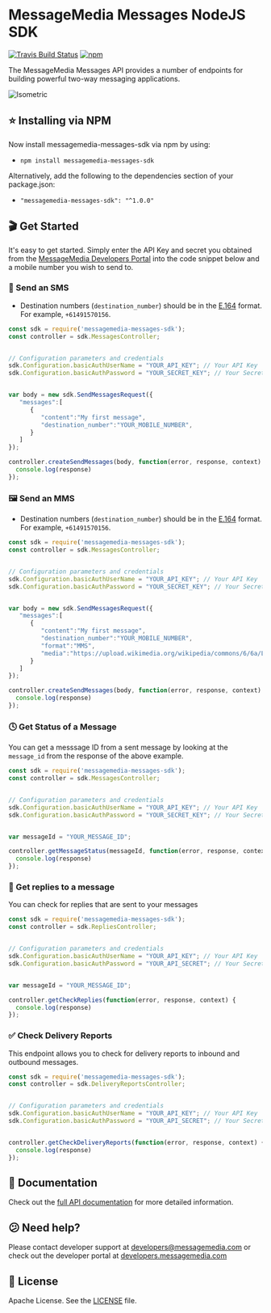 # MessageMedia Messages NodeJS SDK
[![Travis Build Status](https://api.travis-ci.org/messagemedia/messages-nodejs-sdk.svg?branch=master)](https://travis-ci.org/messagemedia/messages-nodejs-sdk)
[![npm](https://badge.fury.io/js/messagemedia-messages-sdk.svg)](https://www.npmjs.com/package/messagemedia-messages-sdk)

The MessageMedia Messages API provides a number of endpoints for building powerful two-way messaging applications.

![Isometric](https://i.imgur.com/jJeHwf5.png)

## ⭐️ Installing via NPM
Now install messagemedia-messages-sdk via npm by using:
* `npm install messagemedia-messages-sdk`

Alternatively, add the following to the dependencies section of your package.json:
* `"messagemedia-messages-sdk": "^1.0.0"`

## 🎬 Get Started
It's easy to get started. Simply enter the API Key and secret you obtained from the [MessageMedia Developers Portal](https://developers.messagemedia.com) into the code snippet below and a mobile number you wish to send to.

### 🚀 Send an SMS
* Destination numbers (`destination_number`) should be in the [E.164](http://en.wikipedia.org/wiki/E.164) format. For example, `+61491570156`.
```javascript
const sdk = require('messagemedia-messages-sdk');
const controller = sdk.MessagesController;


// Configuration parameters and credentials
sdk.Configuration.basicAuthUserName = "YOUR_API_KEY"; // Your API Key
sdk.Configuration.basicAuthPassword = "YOUR_SECRET_KEY"; // Your Secret Key


var body = new sdk.SendMessagesRequest({
   "messages":[
      {
         "content":"My first message",
         "destination_number":"YOUR_MOBILE_NUMBER",
      }
   ]
});

controller.createSendMessages(body, function(error, response, context) {
  console.log(response)
});
```

### 🖼 Send an MMS
* Destination numbers (`destination_number`) should be in the [E.164](http://en.wikipedia.org/wiki/E.164) format. For example, `+61491570156`.
```javascript
const sdk = require('messagemedia-messages-sdk');
const controller = sdk.MessagesController;


// Configuration parameters and credentials
sdk.Configuration.basicAuthUserName = "YOUR_API_KEY"; // Your API Key
sdk.Configuration.basicAuthPassword = "YOUR_SECRET_KEY"; // Your Secret Key


var body = new sdk.SendMessagesRequest({
   "messages":[
      {
         "content":"My first message",
         "destination_number":"YOUR_MOBILE_NUMBER",
         "format":"MMS",
         "media":"https://upload.wikimedia.org/wikipedia/commons/6/6a/L80385-flash-superhero-logo-1544.png"
      }
   ]
});

controller.createSendMessages(body, function(error, response, context) {
  console.log(response)
});
```

### 🕓 Get Status of a Message
You can get a messsage ID from a sent message by looking at the `message_id` from the response of the above example.
```javascript
const sdk = require('messagemedia-messages-sdk');
const controller = sdk.MessagesController;


// Configuration parameters and credentials
sdk.Configuration.basicAuthUserName = "YOUR_API_KEY"; // Your API Key
sdk.Configuration.basicAuthPassword = "YOUR_SECRET_KEY"; // Your Secret Key


var messageId = "YOUR_MESSAGE_ID";

controller.getMessageStatus(messageId, function(error, response, context) {
  console.log(response)
});
```

### 💬 Get replies to a message
You can check for replies that are sent to your messages
```javascript
const sdk = require('messagemedia-messages-sdk');
const controller = sdk.RepliesController;


// Configuration parameters and credentials
sdk.Configuration.basicAuthUserName = "YOUR_API_KEY"; // Your API Key
sdk.Configuration.basicAuthPassword = "YOUR_API_SECRET"; // Your Secret Key


var messageId = "YOUR_MESSAGE_ID";

controller.getCheckReplies(function(error, response, context) {
  console.log(response)
});
```

### ✅ Check Delivery Reports
This endpoint allows you to check for delivery reports to inbound and outbound messages.
```javascript
const sdk = require('messagemedia-messages-sdk');
const controller = sdk.DeliveryReportsController;


// Configuration parameters and credentials
sdk.Configuration.basicAuthUserName = "YOUR_API_KEY"; // Your API Key
sdk.Configuration.basicAuthPassword = "YOUR_API_SECRET"; // Your Secret Key


controller.getCheckDeliveryReports(function(error, response, context) {
  console.log(response)
});
```

## 📕 Documentation
Check out the [full API documentation](DOCUMENTATION.md) for more detailed information.

## 😕 Need help?
Please contact developer support at developers@messagemedia.com or check out the developer portal at [developers.messagemedia.com](https://developers.messagemedia.com/)

## 📃 License
Apache License. See the [LICENSE](LICENSE) file.

